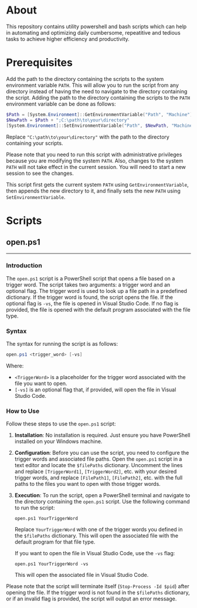 # About
This repository contains utility powershell and bash scripts which can help in automating and
optimizing daily cumbersome, repeatitive and tedious tasks to achieve higher efficiency and
productivity.

# Prerequisites
Add the path to the directory containing the scripts to the system environment variable `PATH`.
This will allow you to run the script from any directory instead of having the need to navigate to
the directory containing the script. Adding the path to the directory containing the scripts to the
`PATH` environment variable can be done as follows:
```powershell
$Path = [System.Environment]::GetEnvironmentVariable("Path", "Machine")
$NewPath = $Path + ";C:\path\to\your\directory"
[System.Environment]::SetEnvironmentVariable("Path", $NewPath, "Machine")
```
Replace `"C:\path\to\your\directory"` with the path to the directory containing your scripts.

Please note that you need to run this script with administrative privileges because you are modifying the system `PATH`. Also, changes to the system `PATH` will not take effect in the current session. You will need to start a new session to see the changes.

This script first gets the current system `PATH` using `GetEnvironmentVariable`, then appends the new directory to it, and finally sets the new `PATH` using `SetEnvironmentVariable`.

# Scripts
## open.ps1
---
### Introduction

The `open.ps1` script is a PowerShell script that opens a file based on a trigger word. The script takes two arguments: a trigger word and an optional flag. The trigger word is used to look up a file path in a predefined dictionary. If the trigger word is found, the script opens the file. If the optional flag is `-vs`, the file is opened in Visual Studio Code. If no flag is provided, the file is opened with the default program associated with the file type.

### Syntax

The syntax for running the script is as follows:
```powershell
open.ps1 <trigger_word> [-vs]
```
Where:
- `<TriggerWord>` is a placeholder for the trigger word associated with the file you want to open.
- `[-vs]` is an optional flag that, if provided, will open the file in Visual Studio Code.

### How to Use

Follow these steps to use the `open.ps1` script:

1. **Installation**: No installation is required. Just ensure you have PowerShell installed on your Windows machine.

2. **Configuration**: Before you can use the script, you need to configure the trigger words and associated file paths. Open the `open.ps1` script in a text editor and locate the `$filePaths` dictionary. Uncomment the lines and replace `[TriggerWord1]`, `[TriggerWord2]`, etc. with your desired trigger words, and replace `[FilePath1]`, `[FilePath2]`, etc. with the full paths to the files you want to open with those trigger words.

3. **Execution**: To run the script, open a PowerShell terminal and navigate to the directory containing the `open.ps1` script. Use the following command to run the script:

    ```
    open.ps1 YourTriggerWord
    ```

    Replace `YourTriggerWord` with one of the trigger words you defined in the `$filePaths` dictionary. This will open the associated file with the default program for that file type.

    If you want to open the file in Visual Studio Code, use the `-vs` flag:

    ```
    open.ps1 YourTriggerWord -vs
    ```

    This will open the associated file in Visual Studio Code.

Please note that the script will terminate itself (`Stop-Process -Id $pid`) after opening the file. If the trigger word is not found in the `$filePaths` dictionary, or if an invalid flag is provided, the script will output an error message.